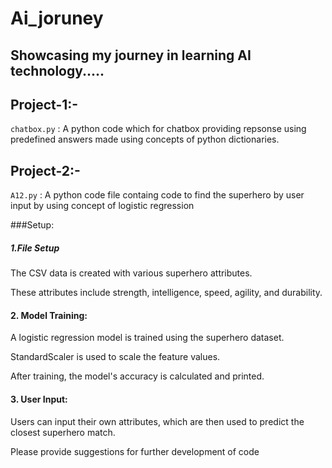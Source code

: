 # Ai_joruney

## Showcasing my journey in learning AI technology.....

## Project-1:-
`chatbox.py` : A python code which for chatbox providing repsonse using predefined answers made using concepts of python dictionaries.

## Project-2:-
`A12.py` : A python code file containg code to find the superhero by user input by using concept of  logistic
regression

###Setup:

##### 1.File Setup
The CSV data is created with various superhero attributes.

These attributes include strength, intelligence, speed, agility, and durability.

#### 2. Model Training:

A logistic regression model is trained using the superhero dataset.

StandardScaler is used to scale the feature values.

After training, the model's accuracy is calculated and printed.



#### 3. User Input:

Users can input their own attributes, which are then used to predict the closest superhero match.

Please provide suggestions for further development of code


